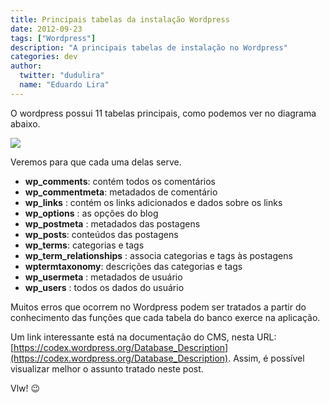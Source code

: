 ```yaml
---
title: Principais tabelas da instalação Wordpress
date: 2012-09-23
tags: ["Wordpress"]
description: "A principais tabelas de instalação no Wordpress"
categories: dev
author:
  twitter: "dudulira"
  name: "Eduardo Lira"
---
```


O wordpress possui 11 tabelas principais, como podemos ver no diagrama abaixo.

![](/assets/images/blog/wp4database.png)

Veremos para que cada uma delas serve.

- **wp_comments**: contém todos os comentários
- **wp_commentmeta**: metadados de comentário
- **wp_links** : contém os links adicionados e dados sobre os links
- **wp_options** : as opções do blog
- **wp_postmeta** : metadados das postagens
- **wp_posts**: conteúdos das postagens
- **wp_terms**: categorias e tags
- **wp_term_relationships** : associa categorias e tags às postagens
- **wptermtaxonomy**: descrições das categorias e tags
- **wp_usermeta** : metadados de usuário
- **wp_users** : todos os dados do usuário

Muitos erros que ocorrem no Wordpress podem ser tratados a partir do conhecimento das funções que cada tabela do banco exerce na aplicação.

Um link interessante está na documentação do CMS, nesta URL: [https://codex.wordpress.org/Database_Description](https://codex.wordpress.org/Database_Description).
Assim, é possível visualizar melhor o assunto tratado neste post.

Vlw! :wink:
